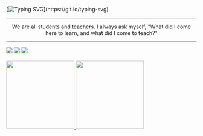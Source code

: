 [![Typing SVG](https://readme-typing-svg.demolab.com/?color=4169E1&size=35&center=true&vCenter=true&width=1000&lines=Hello+World!+I'm+Vinícius+Augusto;Be+welcome+to+my+profile!)](https://git.io/typing-svg)

---

<p align="center">We are all students and teachers. I always ask myself, "What did I come here to learn, and what did I come to teach?"</p>

---

<div>
<a href="https://instagram.com/seu-usuário-instagram-aqui" target="_blank"><img src="https://img.shields.io/badge/-Instagram-4169E1?style=for-the-badge&logo=instagram&logoColor=white" target="_blank"></a>
<a href = "mailto:vinicius.a.moreira.santos@gmail.com"><img src="https://img.shields.io/badge/Gmail-4169E1?style=for-the-badge&logo=gmail&logoColor=white" target="_blank"></a>
<a href="https://www.linkedin.com/in/seu-usuário-linkedln-aqui" target="_blank"><img src="https://img.shields.io/badge/-LinkedIn-4169E1?style=for-the-badge&logo=linkedin&logoColor=white" target="_blank"></a>   
</div>

<br>

<div>
<a href="https://github.com/vini5g">
<img height="180em" src="https://github-readme-stats.vercel.app/api/top-langs/?username=vini5g&layout=compact&langs_count=7&theme=tokyonight"/>
<img height="180em" src="https://github-readme-stats.vercel.app/api?username=vini5g&show_icons=true&theme=tokyonight&include_all_commits=true&count_private=true"/>
</div>
  
<br>
